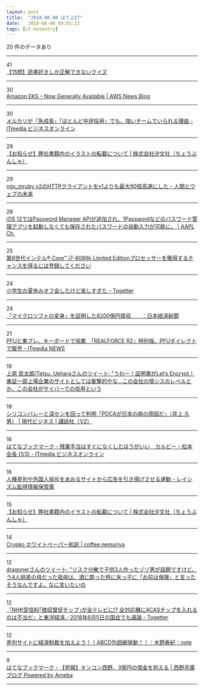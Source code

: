```yaml
---
layout: post
title:  "2018-06-06 はてぶIT"
date:   2018-06-06 09:01:22
tags: [it-hotentry]
---
```

20 件のデータあり

<hr><div class="row">
<div class="col-1"><span class="badge badge-pill badge-success h2">41</span></div>
<div class="col-11"><a href='https://www.buzzfeed.com/jp/hikaruyoza/15kisikadekinaikuizu?quiz_result=121145493_360527372' target='_blank'>【15問】読書好きしか正解できないクイズ</a></div>
</div>
<hr>
<div class="row">
<div class="col-1"><span class="badge badge-pill badge-success h2">30</span></div>
<div class="col-11"><a href='https://aws.amazon.com/blogs/aws/amazon-eks-now-generally-available/' target='_blank'>Amazon EKS – Now Generally Available | AWS News Blog</a></div>
</div>
<hr>
<div class="row">
<div class="col-1"><span class="badge badge-pill badge-success h2">30</span></div>
<div class="col-11"><a href='http://www.itmedia.co.jp/business/articles/1806/05/news002.html' target='_blank'>メルカリが「急成長」「ほとんど中途採用」でも、強いチームでいられる理由 - ITmedia ビジネスオンライン</a></div>
</div>
<hr>
<div class="row">
<div class="col-1"><span class="badge badge-pill badge-success h2">29</span></div>
<div class="col-11"><a href='https://www.choubunsha.com/news/2018/news017826.php' target='_blank'>【お知らせ】弊社書籍内のイラストの転載について | 株式会社汐文社（ちょうぶんしゃ）</a></div>
</div>
<hr>
<div class="row">
<div class="col-1"><span class="badge badge-pill badge-success h2">29</span></div>
<div class="col-11"><a href='http://hb.matsumoto-r.jp/entry/2018/06/06/001221' target='_blank'>ngx_mruby v2のHTTPクライアントをv1よりも最大90倍高速にした - 人間とウェブの未来</a></div>
</div>
<hr>
<div class="row">
<div class="col-1"><span class="badge badge-pill badge-success h2">28</span></div>
<div class="col-11"><a href='https://applech2.com/archives/20180605-1password-support-ios-12-password-manager-api.html' target='_blank'>iOS 12ではPassword Manager APIが追加され、1Passwordなどのパスワード管理アプリを起動しなくても保存されたパスワードの自動入力が可能に。 | AAPL Ch.</a></div>
</div>
<hr>
<div class="row">
<div class="col-1"><span class="badge badge-pill badge-success h2">25</span></div>
<div class="col-11"><a href='https://game.intel.com/8086sweepstakes/ja/' target='_blank'>第8世代インテル® Core™ i7-8086k Limited Editionプロセッサーを獲得するチャンスを得るには登録してください</a></div>
</div>
<hr>
<div class="row">
<div class="col-1"><span class="badge badge-pill badge-success h2">24</span></div>
<div class="col-11"><a href='https://togetter.com/li/1234028' target='_blank'>小学生の夏休みオフ会したけど楽しすぎた - Togetter</a></div>
</div>
<hr>
<div class="row">
<div class="col-1"><span class="badge badge-pill badge-success h2">24</span></div>
<div class="col-11"><a href='https://www.nikkei.com/article/DGXMZO31371320V00C18A6000000/' target='_blank'>「マイクロソフトの変身」を証明した8200億円買収　　：日本経済新聞</a></div>
</div>
<hr>
<div class="row">
<div class="col-1"><span class="badge badge-pill badge-success h2">21</span></div>
<div class="col-11"><a href='http://www.itmedia.co.jp/news/articles/1806/05/news122.html' target='_blank'>PFUと東プレ、キーボードで協業　「REALFORCE R2」特別版、PFUダイレクトで販売 - ITmedia NEWS</a></div>
</div>
<hr>
<div class="row">
<div class="col-1"><span class="badge badge-pill badge-success h2">19</span></div>
<div class="col-11"><a href='http://twitter.com/tetsutalow/status/1004006018353778688' target='_blank'>上原 哲太郎/Tetsu. Ueharaさんのツイート: "うわー！証明書がLet‘s Encrypt！東証一部上場企業のサイトとしては衝撃的やな…この会社の情シスのレベルとか、この会社がサイバーでの信用という</a></div>
</div>
<hr>
<div class="row">
<div class="col-1"><span class="badge badge-pill badge-success h2">19</span></div>
<div class="col-11"><a href='http://gendai.ismedia.jp/articles/-/55957' target='_blank'>シリコンバレーと深センを回って判明「PDCAが日本の病の原因だ」（井上 久男） | 現代ビジネス | 講談社（1/2）</a></div>
</div>
<hr>
<div class="row">
<div class="col-1"><span class="badge badge-pill badge-success h2">16</span></div>
<div class="col-11"><a href='http://b.hatena.ne.jp/entry/www.itmedia.co.jp/business/articles/1806/05/news064.html' target='_blank'>はてなブックマーク - 残業手当はすぐになくしたほうがいい　カルビー・松本会長 (1/3) - ITmedia ビジネスオンライン</a></div>
</div>
<hr>
<div class="row">
<div class="col-1"><span class="badge badge-pill badge-success h2">16</span></div>
<div class="col-11"><a href='http://odd-hatch.hatenablog.com/entry/2048/12/10/000000' target='_blank'>人種差別や外国人排斥をあおるサイトから広告を引き揚げさせる運動 - レイシズム監視情報保管庫</a></div>
</div>
<hr>
<div class="row">
<div class="col-1"><span class="badge badge-pill badge-success h2">15</span></div>
<div class="col-11"><a href='https://www.choubunsha.com/sp/news/2018/news017826.php' target='_blank'>【お知らせ】弊社書籍内のイラストの転載について | 株式会社汐文社（ちょうぶんしゃ）</a></div>
</div>
<hr>
<div class="row">
<div class="col-1"><span class="badge badge-pill badge-success h2">14</span></div>
<div class="col-11"><a href='https://gorosuke.blue/2018/06/05/post-2669/' target='_blank'>Crypko ホワイトペーパー和訳 | coffee nemuriya</a></div>
</div>
<hr>
<div class="row">
<div class="col-1"><span class="badge badge-pill badge-success h2">12</span></div>
<div class="col-11"><a href='http://twitter.com/dragoner_JP/status/1003935233131986944' target='_blank'>dragonerさんのツイート: "リスク分散で子供3人作ったゾゾ男が話題ですけど、う4人姉弟の母だった祖母は、酒に酔った時に末っ子に「お前は保険」と言ったそうなんですよ。なに言いたいの</a></div>
</div>
<hr>
<div class="row">
<div class="col-1"><span class="badge badge-pill badge-success h2">12</span></div>
<div class="col-11"><a href='https://togetter.com/li/1234178' target='_blank'>『NHK受信料｢徴収督促チップ｣が全テレビに!? 全対応機にACASチップを入れるのは不当だ』と東洋経済／2018年6月5日の国会でも議論 - Togetter</a></div>
</div>
<hr>
<div class="row">
<div class="col-1"><span class="badge badge-pill badge-success h2">12</span></div>
<div class="col-11"><a href='https://note.mu/kinotoshiki/n/na8387f168be7' target='_blank'>差別サイトに経済制裁を加えよう！！ABCD包囲網発動！！｜木野寿紀｜note</a></div>
</div>
<hr>
<div class="row">
<div class="col-1"><span class="badge badge-pill badge-success h2">9</span></div>
<div class="col-11"><a href='http://b.hatena.ne.jp/entry/s/ameblo.jp/nishino-akihiro/entry-12381381895.html' target='_blank'>はてなブックマーク - 【悲報】キンコン西野、3億円の借金を抱える | 西野亮廣ブログ Powered by Ameba</a></div>
</div>
<hr>
